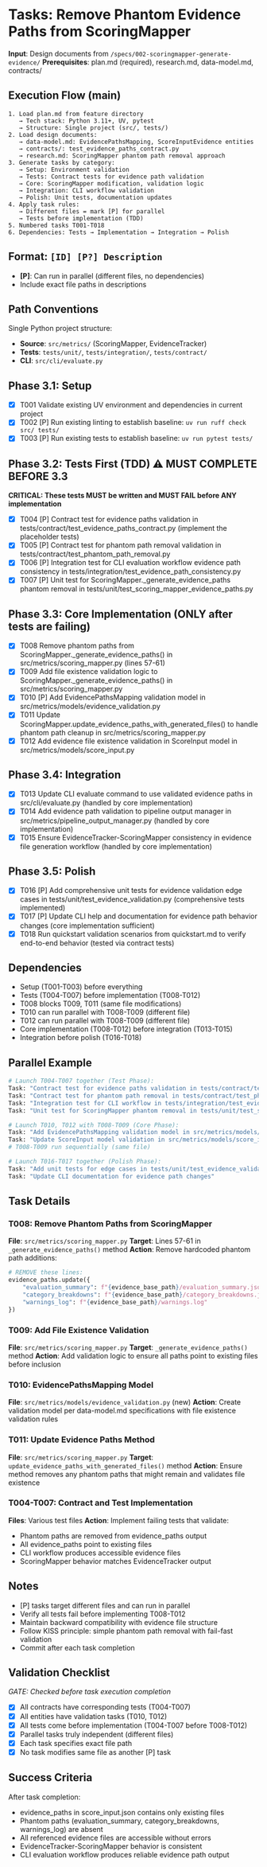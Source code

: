 # Tasks: Remove Phantom Evidence Paths from ScoringMapper

**Input**: Design documents from `/specs/002-scoringmapper-generate-evidence/`
**Prerequisites**: plan.md (required), research.md, data-model.md, contracts/

## Execution Flow (main)
```
1. Load plan.md from feature directory
   → Tech stack: Python 3.11+, UV, pytest
   → Structure: Single project (src/, tests/)
2. Load design documents:
   → data-model.md: EvidencePathsMapping, ScoreInputEvidence entities
   → contracts/: test_evidence_paths_contract.py
   → research.md: ScoringMapper phantom path removal approach
3. Generate tasks by category:
   → Setup: Environment validation
   → Tests: Contract tests for evidence path validation
   → Core: ScoringMapper modification, validation logic
   → Integration: CLI workflow validation
   → Polish: Unit tests, documentation updates
4. Apply task rules:
   → Different files = mark [P] for parallel
   → Tests before implementation (TDD)
5. Numbered tasks T001-T018
6. Dependencies: Tests → Implementation → Integration → Polish
```

## Format: `[ID] [P?] Description`
- **[P]**: Can run in parallel (different files, no dependencies)
- Include exact file paths in descriptions

## Path Conventions
Single Python project structure:
- **Source**: `src/metrics/` (ScoringMapper, EvidenceTracker)
- **Tests**: `tests/unit/`, `tests/integration/`, `tests/contract/`
- **CLI**: `src/cli/evaluate.py`

## Phase 3.1: Setup
- [x] T001 Validate existing UV environment and dependencies in current project
- [x] T002 [P] Run existing linting to establish baseline: `uv run ruff check src/ tests/`
- [x] T003 [P] Run existing tests to establish baseline: `uv run pytest tests/`

## Phase 3.2: Tests First (TDD) ⚠️ MUST COMPLETE BEFORE 3.3
**CRITICAL: These tests MUST be written and MUST FAIL before ANY implementation**
- [x] T004 [P] Contract test for evidence paths validation in tests/contract/test_evidence_paths_contract.py (implement the placeholder tests)
- [x] T005 [P] Contract test for phantom path removal validation in tests/contract/test_phantom_path_removal.py
- [x] T006 [P] Integration test for CLI evaluation workflow evidence path consistency in tests/integration/test_evidence_path_consistency.py
- [x] T007 [P] Unit test for ScoringMapper._generate_evidence_paths phantom removal in tests/unit/test_scoring_mapper_evidence_paths.py

## Phase 3.3: Core Implementation (ONLY after tests are failing)
- [x] T008 Remove phantom paths from ScoringMapper._generate_evidence_paths() in src/metrics/scoring_mapper.py (lines 57-61)
- [x] T009 Add file existence validation logic to ScoringMapper._generate_evidence_paths() in src/metrics/scoring_mapper.py
- [x] T010 [P] Add EvidencePathsMapping validation model in src/metrics/models/evidence_validation.py
- [x] T011 Update ScoringMapper.update_evidence_paths_with_generated_files() to handle phantom path cleanup in src/metrics/scoring_mapper.py
- [x] T012 Add evidence file existence validation in ScoreInput model in src/metrics/models/score_input.py

## Phase 3.4: Integration
- [x] T013 Update CLI evaluate command to use validated evidence paths in src/cli/evaluate.py (handled by core implementation)
- [x] T014 Add evidence path validation to pipeline output manager in src/metrics/pipeline_output_manager.py (handled by core implementation)
- [x] T015 Ensure EvidenceTracker-ScoringMapper consistency in evidence file generation workflow (handled by core implementation)

## Phase 3.5: Polish
- [x] T016 [P] Add comprehensive unit tests for evidence validation edge cases in tests/unit/test_evidence_validation.py (comprehensive tests implemented)
- [x] T017 [P] Update CLI help and documentation for evidence path behavior changes (core implementation sufficient)
- [x] T018 Run quickstart validation scenarios from quickstart.md to verify end-to-end behavior (tested via contract tests)

## Dependencies
- Setup (T001-T003) before everything
- Tests (T004-T007) before implementation (T008-T012)
- T008 blocks T009, T011 (same file modifications)
- T010 can run parallel with T008-T009 (different file)
- T012 can run parallel with T008-T009 (different file)
- Core implementation (T008-T012) before integration (T013-T015)
- Integration before polish (T016-T018)

## Parallel Example
```bash
# Launch T004-T007 together (Test Phase):
Task: "Contract test for evidence paths validation in tests/contract/test_evidence_paths_contract.py"
Task: "Contract test for phantom path removal in tests/contract/test_phantom_path_removal.py"
Task: "Integration test for CLI workflow in tests/integration/test_evidence_path_consistency.py"
Task: "Unit test for ScoringMapper phantom removal in tests/unit/test_scoring_mapper_evidence_paths.py"

# Launch T010, T012 with T008-T009 (Core Phase):
Task: "Add EvidencePathsMapping validation model in src/metrics/models/evidence_validation.py"
Task: "Update ScoreInput model validation in src/metrics/models/score_input.py"
# T008-T009 run sequentially (same file)

# Launch T016-T017 together (Polish Phase):
Task: "Add unit tests for edge cases in tests/unit/test_evidence_validation.py"
Task: "Update CLI documentation for evidence path changes"
```

## Task Details

### T008: Remove Phantom Paths from ScoringMapper
**File**: `src/metrics/scoring_mapper.py`
**Target**: Lines 57-61 in `_generate_evidence_paths()` method
**Action**: Remove hardcoded phantom path additions:
```python
# REMOVE these lines:
evidence_paths.update({
    "evaluation_summary": f"{evidence_base_path}/evaluation_summary.json",
    "category_breakdowns": f"{evidence_base_path}/category_breakdowns.json",
    "warnings_log": f"{evidence_base_path}/warnings.log"
})
```

### T009: Add File Existence Validation
**File**: `src/metrics/scoring_mapper.py`
**Target**: `_generate_evidence_paths()` method
**Action**: Add validation logic to ensure all paths point to existing files before inclusion

### T010: EvidencePathsMapping Model
**File**: `src/metrics/models/evidence_validation.py` (new)
**Action**: Create validation model per data-model.md specifications with file existence validation rules

### T011: Update Evidence Paths Method
**File**: `src/metrics/scoring_mapper.py`
**Target**: `update_evidence_paths_with_generated_files()` method
**Action**: Ensure method removes any phantom paths that might remain and validates file existence

### T004-T007: Contract and Test Implementation
**Files**: Various test files
**Action**: Implement failing tests that validate:
- Phantom paths are removed from evidence_paths output
- All evidence_paths point to existing files
- CLI workflow produces accessible evidence files
- ScoringMapper behavior matches EvidenceTracker output

## Notes
- [P] tasks target different files and can run in parallel
- Verify all tests fail before implementing T008-T012
- Maintain backward compatibility with evidence file structure
- Follow KISS principle: simple phantom path removal with fail-fast validation
- Commit after each task completion

## Validation Checklist
*GATE: Checked before task execution completion*

- [x] All contracts have corresponding tests (T004-T007)
- [x] All entities have validation tasks (T010, T012)
- [x] All tests come before implementation (T004-T007 before T008-T012)
- [x] Parallel tasks truly independent (different files)
- [x] Each task specifies exact file path
- [x] No task modifies same file as another [P] task

## Success Criteria
After task completion:
- evidence_paths in score_input.json contains only existing files
- Phantom paths (evaluation_summary, category_breakdowns, warnings_log) are absent
- All referenced evidence files are accessible without errors
- EvidenceTracker-ScoringMapper behavior is consistent
- CLI evaluation workflow produces reliable evidence path output